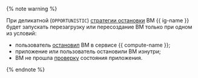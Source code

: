 {% note warning %}

При деликатной (`OPPORTUNISTIC`) [стратегии остановки](../../compute/concepts/instance-groups/policies/deploy-policy.md#strategy) ВМ {{ ig-name }} будет запускать перезагрузку или пересоздание ВМ только при одном из условий:
* пользователь [остановил](../../compute/operations/vm-control/vm-stop-and-start.md#stop) ВМ в сервисе {{ compute-name }};
* приложение или пользователь остановили ВМ изнутри;
* ВМ не прошла [проверку](../../compute/concepts/instance-groups/autohealing.md#functional-healthcheck) состояния приложения.

{% endnote %}
